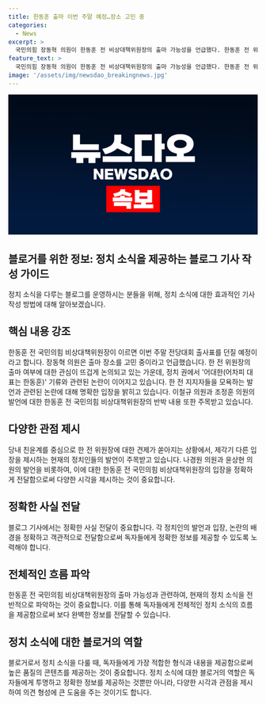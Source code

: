 ```yaml
---
title: 한동훈 출마 이번 주말 예정…장소 고민 중
categories:
  - News
excerpt: >
  국민의힘 장동혁 의원이 한동훈 전 비상대책위원장의 출마 가능성을 언급했다. 한동훈 전 위원장은 이르면 이번 주말 전당대회 출사표를 던질 예정으로, 출마 여부를 고민 중이다. 또한, 다른 당권 주자들도 출마 가능성을 열어두고 있으며, 최근 핵심으로 떠오른 정성국 의원은 역할에 대한 고심 중이라고 전했다.부제: 국민의힘 당내 당권주자들, 출마 가능성 열어둬... 한동훈 전 비상대책위원장, 출마 장소 고민 중...
feature_text: >
  국민의힘 장동혁 의원이 한동훈 전 비상대책위원장의 출마 가능성을 언급했다. 한동훈 전 위원장은 이르면 이번 주말 전당대회 출사표를 던질 예정으로, 출마 여부를 고민 중이다. 또한, 다른 당권 주자들도 출마 가능성을 열어두고 있으며, 최근 핵심으로 떠오른 정성국 의원은 역할에 대한 고심 중이라고 전했다.부제: 국민의힘 당내 당권주자들, 출마 가능성 열어둬... 한동훈 전 비상대책위원장, 출마 장소 고민 중...
image: '/assets/img/newsdao_breakingnews.jpg'
---
```


<p><img src="/assets/img/newsdao_breakingnews.jpg" alt="pcversion 속보" /></p>

<h2 data-ke-size="size26">블로거를 위한 정보: 정치 소식을 제공하는 블로그 기사 작성 가이드</h2>

<p>정치 소식을 다루는 블로그를 운영하시는 분들을 위해, 정치 소식에 대한 효과적인 기사 작성 방법에 대해 알아보겠습니다.</p>

<h2 data-ke-size="size24">핵심 내용 강조</h2>

<p data-ke-size="size16">한동훈 전 국민의힘 비상대책위원장이 이르면 이번 주말 전당대회 출사표를 던질 예정이라고 합니다. 장동혁 의원은 출마 장소를 고민 중이라고 언급했습니다. 한 전 위원장의 출마 여부에 대한 관심이 뜨겁게 논의되고 있는 가운데, 정치 권에서 '어대한(어차피 대표는 한동훈)' 기류와 관련된 논란이 이어지고 있습니다. 한 전 지지자들을 모욕하는 발언과 관련된 논란에 대해 명확한 입장을 밝히고 있습니다. 이철규 의원과 조정훈 의원의 발언에 대한 한동훈 전 국민의힘 비상대책위원장의 반박 내용 또한 주목받고 있습니다.</p>

<h2 data-ke-size="size24">다양한 관점 제시</h2>

<p data-ke-size="size16">당내 친윤계를 중심으로 한 전 위원장에 대한 견제가 쏟아지는 상황에서, 제각기 다른 입장을 제시하는 현재의 정치인들의 발언이 주목받고 있습니다. 나경원 의원과 윤상현 의원의 발언을 비롯하여, 이에 대한 한동훈 전 국민의힘 비상대책위원장의 입장을 정확하게 전달함으로써 다양한 시각을 제시하는 것이 중요합니다. </p>

<h2 data-ke-size="size24">정확한 사실 전달</h2>

<p data-ke-size="size16">블로그 기사에서는 정확한 사실 전달이 중요합니다. 각 정치인의 발언과 입장, 논란의 배경을 정확하고 객관적으로 전달함으로써 독자들에게 정확한 정보를 제공할 수 있도록 노력해야 합니다. </p>

<h2 data-ke-size="size24">전체적인 흐름 파악</h2>

<p data-ke-size="size16">한동훈 전 국민의힘 비상대책위원장의 출마 가능성과 관련하여, 현재의 정치 소식을 전반적으로 파악하는 것이 중요합니다. 이를 통해 독자들에게 전체적인 정치 소식의 흐름을 제공함으로써 보다 완벽한 정보를 전달할 수 있습니다.</p>

<h2 data-ke-size="size24">정치 소식에 대한 블로거의 역할</h2>

<p data-ke-size="size16">블로거로서 정치 소식을 다룰 때, 독자들에게 가장 적합한 형식과 내용을 제공함으로써 높은 품질의 콘텐츠를 제공하는 것이 중요합니다. 정치 소식에 대한 블로거의 역할은 독자들에게 투명하고 정확한 정보를 제공하는 것뿐만 아니라, 다양한 시각과 관점을 제시하여 의견 형성에 큰 도움을 주는 것이기도 합니다.</p>


